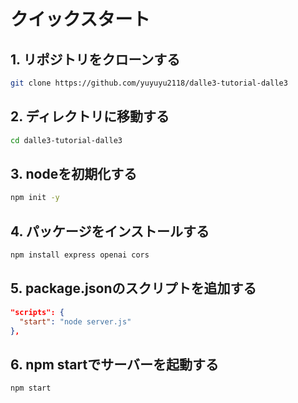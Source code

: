 # クイックスタート

## 1. リポジトリをクローンする

```bash
git clone https://github.com/yuyuyu2118/dalle3-tutorial-dalle3
```

## 2. ディレクトリに移動する

```bash
cd dalle3-tutorial-dalle3
```

## 3. nodeを初期化する

```bash
npm init -y
```

## 4. パッケージをインストールする

```bash
npm install express openai cors
```

## 5. package.jsonのスクリプトを追加する

```json
"scripts": {
  "start": "node server.js"
},
```

## 6. npm startでサーバーを起動する

```bash
npm start
```
